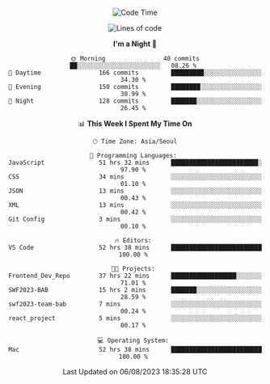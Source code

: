 <div align=center>
 
<!--START_SECTION:waka-->
![Code Time](http://img.shields.io/badge/Code%20Time-166%20hrs%207%20mins-blue)

![Lines of code](https://img.shields.io/badge/From%20Hello%20World%20I%27ve%20Written-3.0%20million%20lines%20of%20code-blue)

**I'm a Night 🦉** 

```text
🌞 Morning                40 commits          ██░░░░░░░░░░░░░░░░░░░░░░░   08.26 % 
🌆 Daytime                166 commits         █████████░░░░░░░░░░░░░░░░   34.30 % 
🌃 Evening                150 commits         ████████░░░░░░░░░░░░░░░░░   30.99 % 
🌙 Night                  128 commits         ███████░░░░░░░░░░░░░░░░░░   26.45 % 
```


📊 **This Week I Spent My Time On** 

```text
🕑︎ Time Zone: Asia/Seoul

💬 Programming Languages: 
JavaScript               51 hrs 32 mins      ████████████████████████░   97.90 % 
CSS                      34 mins             ░░░░░░░░░░░░░░░░░░░░░░░░░   01.10 % 
JSON                     13 mins             ░░░░░░░░░░░░░░░░░░░░░░░░░   00.43 % 
XML                      13 mins             ░░░░░░░░░░░░░░░░░░░░░░░░░   00.42 % 
Git Config               3 mins              ░░░░░░░░░░░░░░░░░░░░░░░░░   00.10 % 

🔥 Editors: 
VS Code                  52 hrs 38 mins      █████████████████████████   100.00 % 

🐱‍💻 Projects: 
Frontend_Dev_Repo        37 hrs 22 mins      ██████████████████░░░░░░░   71.01 % 
SWF2023-BAB              15 hrs 2 mins       ███████░░░░░░░░░░░░░░░░░░   28.59 % 
swf2023-team-bab         7 mins              ░░░░░░░░░░░░░░░░░░░░░░░░░   00.24 % 
react_project            5 mins              ░░░░░░░░░░░░░░░░░░░░░░░░░   00.17 % 

💻 Operating System: 
Mac                      52 hrs 38 mins      █████████████████████████   100.00 % 
```


 Last Updated on 06/08/2023 18:35:28 UTC
<!--END_SECTION:waka-->
 </div>
